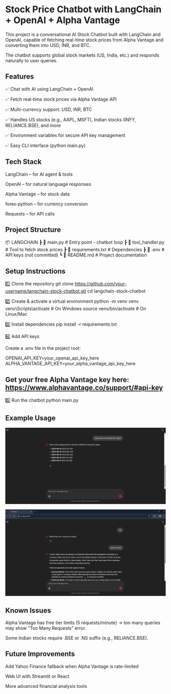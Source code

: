 # Stock Price Chatbot with LangChain + OpenAI + Alpha Vantage

This project is a conversational AI Stock Chatbot built with LangChain and OpenAI, capable of fetching real-time stock prices from Alpha Vantage and converting them into USD, INR, and BTC.

The chatbot supports global stock markets (US, India, etc.) and responds naturally to user queries.

## Features

✅ Chat with AI using LangChain + OpenAI

✅ Fetch real-time stock prices via Alpha Vantage API

✅ Multi-currency support: USD, INR, BTC

✅ Handles US stocks (e.g., AAPL, MSFT), Indian stocks (INFY, RELIANCE.BSE), and more

✅ Environment variables for secure API key management

✅ Easy CLI interface (python main.py)

## Tech Stack

LangChain – for AI agent & tools

OpenAI – for natural language responses

Alpha Vantage – for stock data

forex-python – for currency conversion

Requests – for API calls

## Project Structure
📦 LANGCHAIN
 ┣ 📜 main.py            # Entry point - chatbot loop
 ┣ 📜 tool_handler.py    # Tool to fetch stock prices
 ┣ 📜 requirements.txt   # Dependencies
 ┣ 📜 .env               # API keys (not committed)
 ┗ 📜 README.md          # Project documentation

## Setup Instructions
1️⃣ Clone the repository
git clone https://github.com/your-username/langchain-stock-chatbot.git
cd langchain-stock-chatbot

2️⃣ Create & activate a virtual environment
python -m venv venv
venv\Scripts\activate    # On Windows
source venv/bin/activate # On Linux/Mac

3️⃣ Install dependencies
pip install -r requirements.txt

4️⃣ Add API keys

Create a .env file in the project root:

OPENAI_API_KEY=your_openai_api_key_here
ALPHA_VANTAGE_API_KEY=your_alpha_vantage_api_key_here


## Get your free Alpha Vantage key here: https://www.alphavantage.co/support/#api-key

5️⃣ Run the chatbot
python main.py

## Example Usage
![alt text](image-1.png)

![alt text](<Screenshot 2025-08-16 114819.png>)

## Known Issues

Alpha Vantage has free tier limits (5 requests/minute) → too many queries may show "Too Many Requests" error.

Some Indian stocks require .BSE or .NS suffix (e.g., RELIANCE.BSE).

## Future Improvements

Add Yahoo Finance fallback when Alpha Vantage is rate-limited

Web UI with Streamlit or React

More advanced financial analysis tools